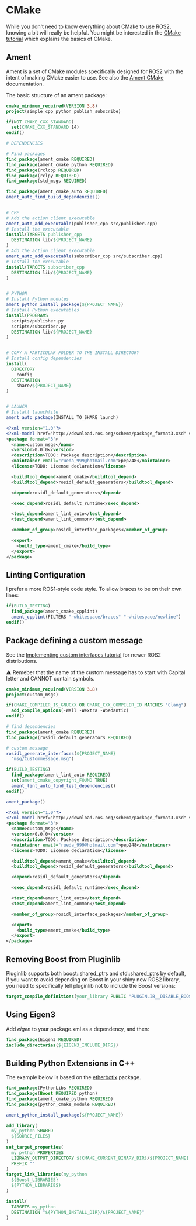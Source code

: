 # CMake

While you don't need to know everything about CMake to use ROS2, knowing a bit
will really be helpful. You might be interested in the
[CMake tutorial](https://cmake.org/cmake/help/latest/guide/tutorial/index.html)
which explains the basics of CMake.

## Ament

Ament is a set of CMake modules specifically designed for ROS2 with the intent
of making CMake easier to use. See also the
[Ament CMake](https://index.ros.org/doc/ros2/Tutorials/Ament-CMake-Documentation/)
documentation.

The basic structure of an ament package:

```cmake
cmake_minimum_required(VERSION 3.8)
project(simple_cpp_python_publish_subscribe)

if(NOT CMAKE_CXX_STANDARD)
  set(CMAKE_CXX_STANDARD 14)
endif()

# DEPENDENCIES

# Find packages
find_package(ament_cmake REQUIRED)
find_package(ament_cmake_python REQUIRED)
find_package(rclcpp REQUIRED)
find_package(rclpy REQUIRED)
find_package(std_msgs REQUIRED)

find_package(ament_cmake_auto REQUIRED)
ament_auto_find_build_dependencies()


# CPP
# Add the action client executable
ament_auto_add_executable(publisher_cpp src/publisher.cpp)
# Install the executable
install(TARGETS publisher_cpp
  DESTINATION lib/${PROJECT_NAME}
)
# Add the action client executable
ament_auto_add_executable(subscriber_cpp src/subscriber.cpp)
# Install the executable
install(TARGETS subscriber_cpp
  DESTINATION lib/${PROJECT_NAME}
)


# PYTHON
# Install Python modules
ament_python_install_package(${PROJECT_NAME})
# Install Python executables
install(PROGRAMS
  scripts/publisher.py
  scripts/subscriber.py
  DESTINATION lib/${PROJECT_NAME}
)


# COPY A PARTICULAR FOLDER TO THE INSTALL DIRECTORY
# Install config dependencies
install(
  DIRECTORY
    config
  DESTINATION
    share/${PROJECT_NAME}
)


# LAUNCH
# Install launchfile
ament_auto_package(INSTALL_TO_SHARE launch)
```

```xml
<?xml version="1.0"?>
<?xml-model href="http://download.ros.org/schema/package_format3.xsd" schematypens="http://www.w3.org/2001/XMLSchema"?>
<package format="3">
  <name>custom_msgs</name>
  <version>0.0.0</version>
  <description>TODO: Package description</description>
  <maintainer email="rueda_999@hotmail.com">pep248</maintainer>
  <license>TODO: License declaration</license>

  <buildtool_depend>ament_cmake</buildtool_depend>
  <buildtool_depend>rosidl_default_generators</buildtool_depend>

  <depend>rosidl_default_generators</depend>

  <exec_depend>rosidl_default_runtime</exec_depend>

  <test_depend>ament_lint_auto</test_depend>
  <test_depend>ament_lint_common</test_depend>

  <member_of_group>rosidl_interface_packages</member_of_group>

  <export>
    <build_type>ament_cmake</build_type>
  </export>
</package>
```


## Linting Configuration

I prefer a more ROS1-style code style. To allow braces to be on their
own lines:

```cmake
if(BUILD_TESTING)
  find_package(ament_cmake_cpplint)
  ament_cpplint(FILTERS "-whitespace/braces" "-whitespace/newline")
endif()
```

## Package defining a custom message

See the [Implementing custom interfaces tutorial](https://docs.ros.org/en/rolling/Tutorials/Beginner-Client-Libraries/Single-Package-Define-And-Use-Interface.html#link-against-the-interface) for newer ROS2 distributions.

:warning: Remeber that the name of the custom message has to start with Capital letter and CANNOT contain symbols.

```cmake
cmake_minimum_required(VERSION 3.8)
project(custom_msgs)

if(CMAKE_COMPILER_IS_GNUCXX OR CMAKE_CXX_COMPILER_ID MATCHES "Clang")
  add_compile_options(-Wall -Wextra -Wpedantic)
endif()

# find dependencies
find_package(ament_cmake REQUIRED)
find_package(rosidl_default_generators REQUIRED)

# custom message
rosidl_generate_interfaces(${PROJECT_NAME}
  "msg/Custommessage.msg")

if(BUILD_TESTING)
  find_package(ament_lint_auto REQUIRED)
  set(ament_cmake_copyright_FOUND TRUE)
  ament_lint_auto_find_test_dependencies()
endif()

ament_package()
```

```xml
<?xml version="1.0"?>
<?xml-model href="http://download.ros.org/schema/package_format3.xsd" schematypens="http://www.w3.org/2001/XMLSchema"?>
<package format="3">
  <name>custom_msgs</name>
  <version>0.0.0</version>
  <description>TODO: Package description</description>
  <maintainer email="rueda_999@hotmail.com">pep248</maintainer>
  <license>TODO: License declaration</license>

  <buildtool_depend>ament_cmake</buildtool_depend>
  <buildtool_depend>rosidl_default_generators</buildtool_depend>

  <depend>rosidl_default_generators</depend>

  <exec_depend>rosidl_default_runtime</exec_depend>

  <test_depend>ament_lint_auto</test_depend>
  <test_depend>ament_lint_common</test_depend>

  <member_of_group>rosidl_interface_packages</member_of_group>

  <export>
    <build_type>ament_cmake</build_type>
  </export>
</package>
```

## Removing Boost from Pluginlib

Pluginlib supports both boost::shared_ptrs and std::shared_ptrs by default,
if you want to avoid depending on Boost in your shiny new ROS2 library, you
need to specifically tell pluginlib not to include the Boost versions:

```cmake
target_compile_definitions(your_library PUBLIC "PLUGINLIB__DISABLE_BOOST_FUNCTIONS")
```

## Using Eigen3

Add _eigen_ to your package.xml as a dependency, and then:

```cmake
find_package(Eigen3 REQUIRED)
include_directories(${EIGEN3_INCLUDE_DIRS})
```

## Building Python Extensions in C++

The example below is based on the
[etherbotix](https://github.com/mikeferguson/etherbotix) package.

```cmake
find_package(PythonLibs REQUIRED)
find_package(Boost REQUIRED python)
find_package(ament_cmake_python REQUIRED)
find_package(python_cmake_module REQUIRED)

ament_python_install_package(${PROJECT_NAME})

add_library(
  my_python SHARED
  ${SOURCE_FILES}
)
set_target_properties(
  my_python PROPERTIES
  LIBRARY_OUTPUT_DIRECTORY ${CMAKE_CURRENT_BINARY_DIR}/${PROJECT_NAME}
  PREFIX ""
)
target_link_libraries(my_python
  ${Boost_LIBRARIES}
  ${PYTHON_LIBRARIES}
)

install(
  TARGETS my_python
  DESTINATION "${PYTHON_INSTALL_DIR}/${PROJECT_NAME}"
)
```
